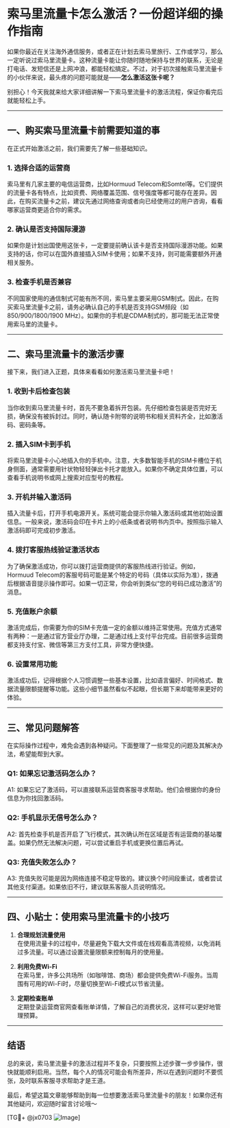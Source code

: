 # 索马里流量卡怎么激活？一份超详细的操作指南

如果你最近在关注海外通信服务，或者正在计划去索马里旅行、工作或学习，那么一定听说过索马里流量卡。这种流量卡能让你随时随地保持与世界的联系，无论是打电话、发短信还是上网冲浪，都能轻松搞定。不过，对于初次接触索马里流量卡的小伙伴来说，最头疼的问题可能就是——**怎么激活这张卡呢？**

别担心！今天我就来给大家详细讲解一下索马里流量卡的激活流程，保证你看完后就能轻松上手。

---

## 一、购买索马里流量卡前需要知道的事

在正式开始激活之前，我们需要先了解一些基础知识。

### 1. **选择合适的运营商**
索马里有几家主要的电信运营商，比如Hormuud Telecom和Somtel等。它们提供的流量卡各有特点，比如资费、网络覆盖范围、信号强度等都可能存在差异。因此，在购买流量卡之前，建议先通过网络查询或者向已经使用过的用户咨询，看看哪家运营商更适合你的需求。

### 2. **确认是否支持国际漫游**
如果你是计划出国使用这张卡，一定要提前确认该卡是否支持国际漫游功能。如果支持的话，你可以在国外直接插入SIM卡使用；如果不支持，则可能需要额外开通相关服务。

### 3. **检查手机是否兼容**
不同国家使用的通信制式可能有所不同，索马里主要采用GSM制式。因此，在购买索马里流量卡之前，请务必确认自己的手机是否支持GSM频段（如850/900/1800/1900 MHz）。如果你的手机是CDMA制式的，那可能无法正常使用索马里的流量卡。

---

## 二、索马里流量卡的激活步骤

接下来，我们进入正题，具体来看看如何激活索马里流量卡吧！

### 1. **收到卡后检查包装**
当你收到索马里流量卡时，首先不要急着拆开包装。先仔细检查包装是否完好无损，确保没有被拆封过。同时，确认随卡附带的说明书和相关资料齐全，比如激活码、密码条等。

### 2. **插入SIM卡到手机**
将索马里流量卡小心地插入你的手机中。注意，大多数智能手机的SIM卡槽位于机身侧面，通常需要用针状物轻轻弹出卡托才能放入。如果你不确定具体位置，可以查看手机说明书或网上搜索对应型号的教程。

### 3. **开机并输入激活码**
插入流量卡后，打开手机电源开关。系统可能会提示你输入激活码或其他初始设置信息。一般来说，激活码会印在卡片上的小纸条或者说明书内页中。按照指示输入激活码即可完成初步激活。

### 4. **拨打客服热线验证激活状态**
为了确保激活成功，你可以拨打运营商提供的客服热线进行验证。例如，Hormuud Telecom的客服号码可能是某个特定的号码（具体以实际为准），拨通后根据语音提示操作即可。如果一切正常，你会听到类似“您的号码已成功激活”的消息。

### 5. **充值账户余额**
激活完成后，你需要为你的SIM卡充值一定的金额以维持正常使用。充值方式通常有两种：一是通过官方营业厅办理，二是通过线上支付平台完成。目前很多运营商都支持支付宝、微信等第三方支付工具，非常方便快捷。

### 6. **设置常用功能**
激活成功后，记得根据个人习惯调整一些基本设置，比如语言偏好、时间格式、数据流量限额提醒等功能。这些小细节虽然看似不起眼，但长期下来却能带来更好的体验。

---

## 三、常见问题解答

在实际操作过程中，难免会遇到各种疑问。下面整理了一些常见的问题及其解决办法，希望能帮到大家。

### Q1: 如果忘记激活码怎么办？
A1: 如果忘记了激活码，可以直接联系运营商客服寻求帮助。他们会根据你的身份信息为你找回激活码。

### Q2: 手机显示无信号怎么办？
A2: 首先检查手机是否开启了飞行模式，其次确认所在区域是否有运营商的基站覆盖。如果仍然无法解决问题，可以尝试重启手机或更换位置后再试。

### Q3: 充值失败怎么办？
A3: 充值失败可能是因为网络连接不稳定导致的。建议换个时间段重试，或者尝试其他支付渠道。如果依旧不行，建议联系客服人员说明情况。

---

## 四、小贴士：使用索马里流量卡的小技巧

1. **合理规划流量使用**  
   在使用流量卡的过程中，尽量避免下载大文件或在线观看高清视频，以免消耗过多流量。可以通过设置流量限额来控制每月的使用量。

2. **利用免费Wi-Fi**  
   在索马里，许多公共场所（如咖啡馆、商场）都会提供免费Wi-Fi服务。当周围有可用的Wi-Fi时，尽量切换至Wi-Fi模式以节省流量。

3. **定期检查账单**  
   定期登录运营商官网查看账单详情，了解自己的消费状况，这样可以更好地管理预算。

---

## 结语

总的来说，索马里流量卡的激活过程并不复杂，只要按照上述步骤一步步操作，很快就能顺利启用。当然，每个人的情况可能会有所差异，所以在遇到问题时不要慌张，及时联系客服寻求帮助才是王道。

最后，希望这篇文章能够帮助到每一位想要激活索马里流量卡的朋友！如果你还有其他疑问，欢迎随时留言讨论哦～  

[TG💪+ @jx0703 ![Image](https://github.com/user-attachments/assets/dbca1d08-cadb-493c-b0ec-ad6f7a83f270)]